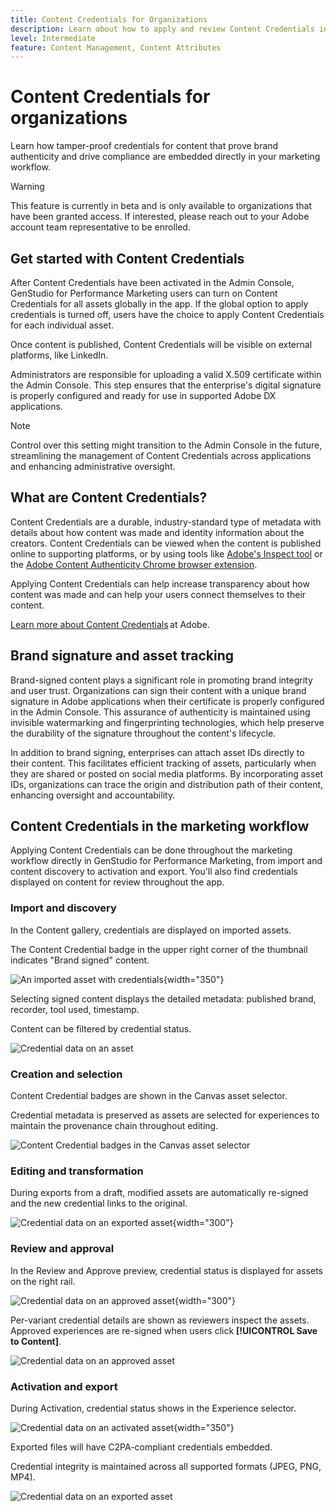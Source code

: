 ```yaml
---
title: Content Credentials for Organizations
description: Learn about how to apply and review Content Credentials in GenStudio for Performance Marketing.
level: Intermediate
feature: Content Management, Content Attributes
---
```

# Content Credentials for organizations

Learn how tamper-proof credentials for content that prove brand authenticity and drive compliance are embedded directly in your marketing workflow. 

>[!WARNING]
>
>This feature is currently in beta and is only available to organizations that have been granted access. If interested, please reach out to your Adobe account team representative to be enrolled.


## Get started with Content Credentials 

After Content Credentials have been activated in the Admin Console, GenStudio for Performance Marketing users can turn on Content Credentials for all assets globally in the app. If the global option to apply credentials is turned off, users have the choice to apply Content Credentials for each individual asset.  

Once content is published, Content Credentials will be visible on external platforms, like LinkedIn. 

Administrators are responsible for uploading a valid X.509 certificate within the Admin Console. This step ensures that the enterprise's digital signature is properly configured and ready for use in supported Adobe DX applications. 

>[!NOTE]
>
>Control over this setting might transition to the Admin Console in the future, streamlining the management of Content Credentials across applications and enhancing administrative oversight.

## What are Content Credentials?  

Content Credentials are a durable, industry-standard type of metadata with details about how content was made and identity information about the creators. Content Credentials can be viewed when the content is published online to supporting platforms, or by using tools like [Adobe's Inspect tool](https://contentauthenticity.adobe.com/inspect) or the [Adobe Content Authenticity Chrome browser extension](https://helpx.adobe.com/creative-cloud/help/cai/adobe-content-authenticity-chrome-browser-extension.html).   

Applying Content Credentials can help increase transparency about how content was made and can help your users connect themselves to their content.  

[Learn more about Content Credentials](https://helpx.adobe.com/creative-cloud/help/content-credentials.html) at Adobe.

## Brand signature and asset tracking 

Brand-signed content plays a significant role in promoting brand integrity and user trust. Organizations can sign their content with a unique brand signature in Adobe applications when their certificate is properly configured in the Admin Console. This assurance of authenticity is maintained using invisible watermarking and fingerprinting technologies, which help preserve the durability of the signature throughout the content's lifecycle. 

In addition to brand signing, enterprises can attach asset IDs directly to their content. This facilitates efficient tracking of assets, particularly when they are shared or posted on social media platforms. By incorporating asset IDs, organizations can trace the origin and distribution path of their content, enhancing oversight and accountability. 

## Content Credentials in the marketing workflow

Applying Content Credentials can be done throughout the marketing workflow directly in GenStudio for Performance Marketing, from import and content discovery to activation and export. You'll also find credentials displayed on content for review throughout the app. 

### Import and discovery 

In the Content gallery, credentials are displayed on imported assets. 

The Content Credential badge in the upper right corner of the thumbnail indicates "Brand signed" content. 

![An imported asset with credentials](./images/import-discovery1.png){width="350"}

Selecting signed content displays the detailed metadata: published brand, recorder, tool used, timestamp. 

Content can be filtered by credential status. 

![Credential data on an asset](./images/import-discovery2.png)

### Creation and selection 

Content Credential badges are shown in the Canvas asset selector. 

Credential metadata is preserved as assets are selected for experiences to maintain the provenance chain throughout editing. 

![Content Credential badges in the Canvas asset selector](./images/creation-selection1.png)

### Editing and transformation 

During exports from a draft, modified assets are automatically re-signed and the new credential links to the original.  

![Credential data on an exported asset](./images/edit-and-transformation1.png){width="300"}

### Review and approval 

In the Review and Approve preview, credential status is displayed for assets on the right rail. 

![Credential data on an approved asset](./images/review-and-approve1.png){width="300"}

Per-variant credential details are shown as reviewers inspect the assets. Approved experiences are re-signed when users click **[!UICONTROL Save to Content]**. 

![Credential data on an approved asset](./images/review-and-approve2.png)

### Activation and export 

During Activation, credential status shows in the Experience selector. 

![Credential data on an activated asset](./images/activate-export1.png){width="350"}

Exported files will have C2PA-compliant credentials embedded. 

Credential integrity is maintained across all supported formats (JPEG, PNG, MP4). 

![Credential data on an exported asset](./images/activate-export2.png)

